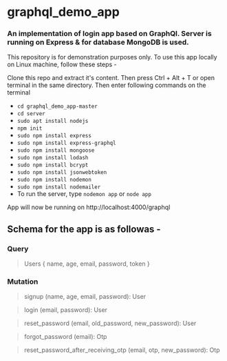 # graphql_demo_app
### An implementation of login app based on GraphQl. Server is running on Express & for database MongoDB is used.

This repository is for demonstration purposes only. To use this app locally on Linux machine, follow these steps -

Clone this repo and extract it's content. Then press Ctrl + Alt + T or open terminal in the same directory. Then enter following commands on the terminal
- `cd graphql_demo_app-master`
- `cd server`
- `sudo apt install nodejs`
- `npm init`
- `sudo npm install express`
- `sudo npm install express-graphql`
- `sudo npm install mongoose`
- `sudo npm install lodash`
- `sudo npm install bcrypt`
- `sudo npm install jsonwebtoken`
- `sudo npm install nodemon`
- `sudo npm install nodemailer`
- To run the server, type `nodemon app` or `node app`

App will now be running on http://localhost:4000/graphql

## Schema for the app is as followas - 
### Query 
> Users { name, age, email, password, token }

### Mutation
> signup (name, age, email, password): User

> login (email, password): User

> reset_password (email, old_password, new_password): User

> forgot_password (email): Otp

> reset_password_after_receiving_otp (email, otp, new_password): Otp
